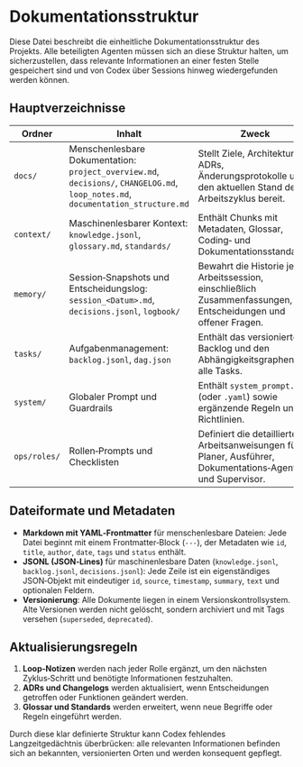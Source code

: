 # Dokumentationsstruktur

Diese Datei beschreibt die einheitliche Dokumentationsstruktur des Projekts. Alle beteiligten Agenten müssen sich an diese Struktur halten, um sicherzustellen, dass relevante Informationen an einer festen Stelle gespeichert sind und von Codex über Sessions hinweg wiedergefunden werden können.

## Hauptverzeichnisse

| Ordner | Inhalt | Zweck |
| --- | --- | --- |
| `docs/` | Menschenlesbare Dokumentation: `project_overview.md`, `decisions/`, `CHANGELOG.md`, `loop_notes.md`, `documentation_structure.md` | Stellt Ziele, Architektur, ADRs, Änderungsprotokolle und den aktuellen Stand des Arbeitszyklus bereit. |
| `context/` | Maschinenlesbarer Kontext: `knowledge.jsonl`, `glossary.md`, `standards/` | Enthält Chunks mit Metadaten, Glossar, Coding‑ und Dokumentationsstandards. |
| `memory/` | Session‑Snapshots und Entscheidungslog: `session_<Datum>.md`, `decisions.jsonl`, `logbook/` | Bewahrt die Historie jeder Arbeitssession, einschließlich Zusammenfassungen, Entscheidungen und offener Fragen. |
| `tasks/` | Aufgabenmanagement: `backlog.jsonl`, `dag.json` | Enthält das versionierte Backlog und den Abhängigkeitsgraphen für alle Tasks. |
| `system/` | Globaler Prompt und Guardrails | Enthält `system_prompt.md` (oder `.yaml`) sowie ergänzende Regeln und Richtlinien. |
| `ops/roles/` | Rollen‑Prompts und Checklisten | Definiert die detaillierten Arbeitsanweisungen für Planer, Ausführer, Dokumentations‑Agent und Supervisor. |

## Dateiformate und Metadaten

- **Markdown mit YAML‑Frontmatter** für menschenlesbare Dateien: Jede Datei beginnt mit einem Frontmatter‑Block (`---`), der Metadaten wie `id`, `title`, `author`, `date`, `tags` und `status` enthält.
- **JSONL (JSON‑Lines)** für maschinenlesbare Daten (`knowledge.jsonl`, `backlog.jsonl`, `decisions.jsonl`): Jede Zeile ist ein eigenständiges JSON‑Objekt mit eindeutiger `id`, `source`, `timestamp`, `summary`, `text` und optionalen Feldern.
- **Versionierung**: Alle Dokumente liegen in einem Versionskontrollsystem. Alte Versionen werden nicht gelöscht, sondern archiviert und mit Tags versehen (`superseded`, `deprecated`).

## Aktualisierungsregeln

1. **Loop‑Notizen** werden nach jeder Rolle ergänzt, um den nächsten Zyklus‑Schritt und benötigte Informationen festzuhalten.
2. **ADRs und Changelogs** werden aktualisiert, wenn Entscheidungen getroffen oder Funktionen geändert werden.
3. **Glossar und Standards** werden erweitert, wenn neue Begriffe oder Regeln eingeführt werden.

Durch diese klar definierte Struktur kann Codex fehlendes Langzeitgedächtnis überbrücken: alle relevanten Informationen befinden sich an bekannten, versionierten Orten und werden konsequent gepflegt.
